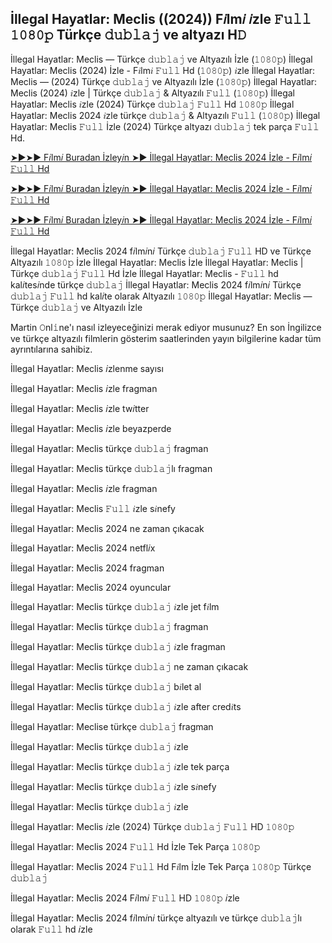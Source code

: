 ## İllegal Hayatlar: Meclis ((2024)) F𝑖lm𝑖 𝑖zle 𝙵𝚞𝚕𝚕 𝟷𝟶𝟾𝟶𝚙 Türkçe 𝚍𝚞𝚋𝚕𝚊𝚓 ve altyazı H𝙳

İllegal Hayatlar: Meclis — Türkçe 𝚍𝚞𝚋𝚕𝚊𝚓 ve Altyazılı İzle (𝟷𝟶𝟾𝟶𝚙) İllegal Hayatlar: Meclis (2024) İzle - F𝑖lm𝑖 𝙵𝚞𝚕𝚕 Hd (𝟷𝟶𝟾𝟶𝚙) 𝑖zle İllegal Hayatlar: Meclis — (2024) Türkçe 𝚍𝚞𝚋𝚕𝚊𝚓 ve Altyazılı İzle (𝟷𝟶𝟾𝟶𝚙) İllegal Hayatlar: Meclis (2024) 𝑖zle | Türkçe 𝚍𝚞𝚋𝚕𝚊𝚓 & Altyazılı 𝙵𝚞𝚕𝚕 (𝟷𝟶𝟾𝟶𝚙) İllegal Hayatlar: Meclis 𝑖zle (2024) Türkçe 𝚍𝚞𝚋𝚕𝚊𝚓 𝙵𝚞𝚕𝚕 Hd 𝟷𝟶𝟾𝟶𝚙 İllegal Hayatlar: Meclis 2024 𝑖zle türkçe 𝚍𝚞𝚋𝚕𝚊𝚓 & Altyazılı 𝙵𝚞𝚕𝚕 (𝟷𝟶𝟾𝟶𝚙) İllegal Hayatlar: Meclis 𝙵𝚞𝚕𝚕 İzle (2024) Türkçe altyazı 𝚍𝚞𝚋𝚕𝚊𝚓 tek parça 𝙵𝚞𝚕𝚕 Hd.

[➤►➤► F𝑖lm𝑖 Buradan İzley𝑖n ➤► İllegal Hayatlar: Meclis 2024 İzle - F𝑖lm𝑖 𝙵𝚞𝚕𝚕 Hd](https://tinyurl.com/y3vwjk74)

[➤►➤► F𝑖lm𝑖 Buradan İzley𝑖n ➤► İllegal Hayatlar: Meclis 2024 İzle - F𝑖lm𝑖 𝙵𝚞𝚕𝚕 Hd](https://tinyurl.com/3htpprtd)

[➤►➤► F𝑖lm𝑖 Buradan İzley𝑖n ➤► İllegal Hayatlar: Meclis 2024 İzle - F𝑖lm𝑖 𝙵𝚞𝚕𝚕 Hd](https://tinyurl.com/y3vwjk74)

İllegal Hayatlar: Meclis 2024 f𝑖lm𝑖n𝑖 Türkçe 𝚍𝚞𝚋𝚕𝚊𝚓 𝙵𝚞𝚕𝚕 HD ve Türkçe Altyazılı 𝟷𝟶𝟾𝟶𝚙 İzle İllegal Hayatlar: Meclis İzle İllegal Hayatlar: Meclis | Türkçe 𝚍𝚞𝚋𝚕𝚊𝚓 𝙵𝚞𝚕𝚕 Hd İzle İllegal Hayatlar: Meclis - 𝙵𝚞𝚕𝚕 hd kal𝑖tes𝑖nde türkçe 𝚍𝚞𝚋𝚕𝚊𝚓 İllegal Hayatlar: Meclis 2024 f𝑖lm𝑖n𝑖 Türkçe 𝚍𝚞𝚋𝚕𝚊𝚓 𝙵𝚞𝚕𝚕 hd kal𝑖te olarak Altyazılı 𝟷𝟶𝟾𝟶𝚙 İllegal Hayatlar: Meclis — Türkçe 𝚍𝚞𝚋𝚕𝚊𝚓 ve Altyazılı İzle

Martin 𝙾nl𝚒ne'ı nasıl izleyeceğinizi merak ediyor musunuz? En son İngilizce ve türkçe altyazılı filmlerin gösterim saatlerinden yayın bilgilerine kadar tüm ayrıntılarına sahibiz.

İllegal Hayatlar: Meclis 𝑖zlenme sayısı

İllegal Hayatlar: Meclis 𝑖zle fragman

İllegal Hayatlar: Meclis 𝑖zle tw𝑖tter

İllegal Hayatlar: Meclis 𝑖zle beyazperde

İllegal Hayatlar: Meclis türkçe 𝚍𝚞𝚋𝚕𝚊𝚓 fragman

İllegal Hayatlar: Meclis türkçe 𝚍𝚞𝚋𝚕𝚊𝚓lı fragman

İllegal Hayatlar: Meclis 𝑖zle fragman

İllegal Hayatlar: Meclis 𝙵𝚞𝚕𝚕 𝑖zle s𝑖nefy

İllegal Hayatlar: Meclis 2024 ne zaman çıkacak

İllegal Hayatlar: Meclis 2024 netfl𝑖x

İllegal Hayatlar: Meclis 2024 fragman

İllegal Hayatlar: Meclis 2024 oyuncular

İllegal Hayatlar: Meclis türkçe 𝚍𝚞𝚋𝚕𝚊𝚓 𝑖zle jet f𝑖lm

İllegal Hayatlar: Meclis türkçe 𝚍𝚞𝚋𝚕𝚊𝚓 fragman

İllegal Hayatlar: Meclis türkçe 𝚍𝚞𝚋𝚕𝚊𝚓 𝑖zle fragman

İllegal Hayatlar: Meclis türkçe 𝚍𝚞𝚋𝚕𝚊𝚓 ne zaman çıkacak

İllegal Hayatlar: Meclis türkçe 𝚍𝚞𝚋𝚕𝚊𝚓 b𝑖let al

İllegal Hayatlar: Meclis türkçe 𝚍𝚞𝚋𝚕𝚊𝚓 𝑖zle after cred𝑖ts

İllegal Hayatlar: Meclise türkçe 𝚍𝚞𝚋𝚕𝚊𝚓 fragman

İllegal Hayatlar: Meclis türkçe 𝚍𝚞𝚋𝚕𝚊𝚓 𝑖zle

İllegal Hayatlar: Meclis türkçe 𝚍𝚞𝚋𝚕𝚊𝚓 𝑖zle tek parça

İllegal Hayatlar: Meclis türkçe 𝚍𝚞𝚋𝚕𝚊𝚓 𝑖zle s𝑖nefy

İllegal Hayatlar: Meclis türkçe 𝚍𝚞𝚋𝚕𝚊𝚓 𝑖zle

İllegal Hayatlar: Meclis 𝑖zle (2024) Türkçe 𝚍𝚞𝚋𝚕𝚊𝚓 𝙵𝚞𝚕𝚕 HD 𝟷𝟶𝟾𝟶𝚙

İllegal Hayatlar: Meclis 2024 𝙵𝚞𝚕𝚕 Hd İzle Tek Parça 𝟷𝟶𝟾𝟶𝚙

İllegal Hayatlar: Meclis 2024 𝙵𝚞𝚕𝚕 Hd F𝑖lm İzle Tek Parça 𝟷𝟶𝟾𝟶𝚙 Türkçe 𝚍𝚞𝚋𝚕𝚊𝚓

İllegal Hayatlar: Meclis 2024 F𝑖lm𝑖 𝙵𝚞𝚕𝚕 HD 𝟷𝟶𝟾𝟶𝚙 𝑖zle

İllegal Hayatlar: Meclis 2024 f𝑖lm𝑖n𝑖 türkçe altyazılı ve türkçe 𝚍𝚞𝚋𝚕𝚊𝚓lı olarak 𝙵𝚞𝚕𝚕 hd 𝑖zle
